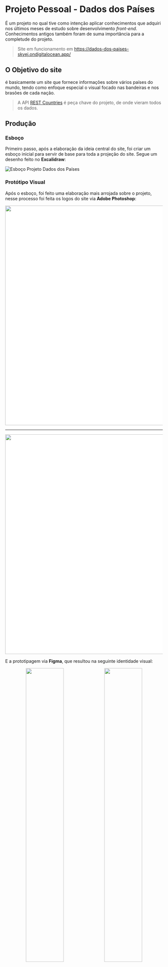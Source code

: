 # Projeto Pessoal - Dados dos Países

É um projeto no qual tive como intenção aplicar conhecimentos que adquiri nos últimos meses de estudo sobre desenvolvimento *front-end*. 
Conhecimentos antigos também foram de suma importância para a completude do projeto.

> Site em funcionamento em https://dados-dos-paises-skyej.ondigitalocean.app/

## O Objetivo do site

é basicamente um site que fornece informações sobre vários países do mundo, tendo como enfoque especial o visual focado nas bandeiras e nos brasões de cada nação.

> A API [REST Countries](https://restcountries.com/) é peça chave do projeto, de onde vieram todos os dados.

## Produção

### Esboço

Primeiro passo, após a elaboração da ideia central do site, foi criar um esboço inicial para servir de base para toda a projeção do site. Segue um desenho feito no **Excalidraw**:

![Esboço Projeto Dados dos Países](https://user-images.githubusercontent.com/58188119/188463800-b1e97a76-dc0b-4c50-aa68-12889e5e0bbf.png)

### Protótipo Visual

Após o esboço, foi feito uma elaboração mais arrojada sobre o projeto, nesse processo foi feita os logos do site via **Adobe Photoshop**:
<div style="background:#fff;">

<p align="center">
  <img src="https://user-images.githubusercontent.com/58188119/189262108-58161240-3f99-4607-ad8b-cb23790edd1c.jpg" width="700" >
</p>
  
---

<p align="center">
  <img src="https://user-images.githubusercontent.com/58188119/189262148-cdac4711-9aef-4073-9c47-c5f60292913f.jpg" width="700" >
</p>

</div>

E a prototipagem via **Figma**, que resultou na seguinte identidade visual:

<p align="center">
  <img src="https://user-images.githubusercontent.com/58188119/188465283-bc450f2b-2bbf-404a-a248-cf6437581373.png" width="49%" >
  <img src="https://user-images.githubusercontent.com/58188119/188465302-6db2469d-2291-4519-b662-7537ec7905c7.png" width="49%">  
</p>


### Desenvolvimento

Após as etapas de planejamento e inicialização da prototipagem, foi iniciada a etapa de desenvolvimento. As principais ferramentas utilizadas foram:

- Typescript
- React
- StyledComponents
- Axios

Para quem desejar seguir o projeto basta seguir os seguintes comandos:

```bash
git clone https://github.com/rodrocha444/dados-dos-paises
cd dados-dos-paises
yarn
yarn dev
```
## Resultado

![ezgif-2-2589dbb858](https://user-images.githubusercontent.com/58188119/189265117-24f31500-f771-4763-9d64-5e55e4d37250.gif)

> Projeto aberto à contribuições
